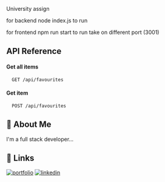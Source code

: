 University assign

for backend node index.js to run


for frontend npm run start to run take on different port (3001) 



## API Reference

#### Get all items

```http
  GET /api/favourites
```


#### Get item

```http
  POST /api/favourites
```



## 🚀 About Me
I'm a full stack developer...


## 🔗 Links
[![portfolio](https://img.shields.io/badge/my_portfolio-000?style=for-the-badge&logo=ko-fi&logoColor=white)](https://rohit-personal-react-port-folio.vercel.app/)
[![linkedin](https://img.shields.io/badge/linkedin-0A66C2?style=for-the-badge&logo=linkedin&logoColor=white)](https://www.linkedin.com/in/rohit-chourey/)


